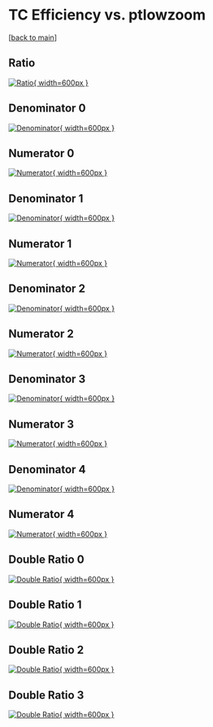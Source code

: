 # TC Efficiency vs. ptlowzoom

[[back to main](./)]



## Ratio

[![Ratio](../mtv/var/TC_xtr_0_1_eff_ptlowzoom.png){ width=600px }](../mtv/var/TC_xtr_0_1_eff_ptlowzoom.pdf)

## Denominator 0

[![Denominator](../mtv/den/TC_xtr_0_1_eff_ptlowzoom_den0.png){ width=600px }](../mtv/den/TC_xtr_0_1_eff_ptlowzoom_den0.pdf)

## Numerator 0

[![Numerator](../mtv/num/TC_xtr_0_1_eff_ptlowzoom_num0.png){ width=600px }](../mtv/num/TC_xtr_0_1_eff_ptlowzoom_num0.pdf)

## Denominator 1

[![Denominator](../mtv/den/TC_xtr_0_1_eff_ptlowzoom_den1.png){ width=600px }](../mtv/den/TC_xtr_0_1_eff_ptlowzoom_den1.pdf)

## Numerator 1

[![Numerator](../mtv/num/TC_xtr_0_1_eff_ptlowzoom_num1.png){ width=600px }](../mtv/num/TC_xtr_0_1_eff_ptlowzoom_num1.pdf)

## Denominator 2

[![Denominator](../mtv/den/TC_xtr_0_1_eff_ptlowzoom_den2.png){ width=600px }](../mtv/den/TC_xtr_0_1_eff_ptlowzoom_den2.pdf)

## Numerator 2

[![Numerator](../mtv/num/TC_xtr_0_1_eff_ptlowzoom_num2.png){ width=600px }](../mtv/num/TC_xtr_0_1_eff_ptlowzoom_num2.pdf)

## Denominator 3

[![Denominator](../mtv/den/TC_xtr_0_1_eff_ptlowzoom_den3.png){ width=600px }](../mtv/den/TC_xtr_0_1_eff_ptlowzoom_den3.pdf)

## Numerator 3

[![Numerator](../mtv/num/TC_xtr_0_1_eff_ptlowzoom_num3.png){ width=600px }](../mtv/num/TC_xtr_0_1_eff_ptlowzoom_num3.pdf)

## Denominator 4

[![Denominator](../mtv/den/TC_xtr_0_1_eff_ptlowzoom_den4.png){ width=600px }](../mtv/den/TC_xtr_0_1_eff_ptlowzoom_den4.pdf)

## Numerator 4

[![Numerator](../mtv/num/TC_xtr_0_1_eff_ptlowzoom_num4.png){ width=600px }](../mtv/num/TC_xtr_0_1_eff_ptlowzoom_num4.pdf)

## Double Ratio 0

[![Double Ratio](../mtv/ratio/TC_xtr_0_1_eff_ptlowzoom_ratio0.png){ width=600px }](../mtv/ratio/TC_xtr_0_1_eff_ptlowzoom_ratio0.pdf)

## Double Ratio 1

[![Double Ratio](../mtv/ratio/TC_xtr_0_1_eff_ptlowzoom_ratio1.png){ width=600px }](../mtv/ratio/TC_xtr_0_1_eff_ptlowzoom_ratio1.pdf)

## Double Ratio 2

[![Double Ratio](../mtv/ratio/TC_xtr_0_1_eff_ptlowzoom_ratio2.png){ width=600px }](../mtv/ratio/TC_xtr_0_1_eff_ptlowzoom_ratio2.pdf)

## Double Ratio 3

[![Double Ratio](../mtv/ratio/TC_xtr_0_1_eff_ptlowzoom_ratio3.png){ width=600px }](../mtv/ratio/TC_xtr_0_1_eff_ptlowzoom_ratio3.pdf)

